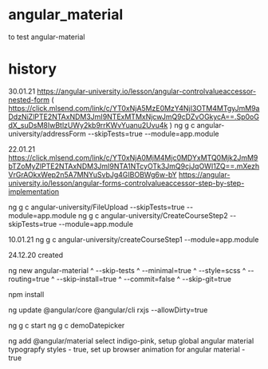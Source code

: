 # angular_material

to test angular-material

# history
30.01.21
https://angular-university.io/lesson/angular-controlvalueaccessor-nested-form ( https://click.mlsend.com/link/c/YT0xNjA5MzE0MzY4NjI3OTM4MTgyJmM9aDdzNiZlPTE2NTAxNDM3JmI9NTExMTMxNjcwJmQ9cDZvOGkycA==.Sp0oGdX_suDsM8IwBtlzUWy2kb9rrKWvYuanu2Uvu4k )
ng g c angular-university/addressForm --skipTests=true --module=app.module

22.01.21
https://click.mlsend.com/link/c/YT0xNjA0MjM4Mjc0MDYxMTQ0Mjk2JmM9bTZoMyZlPTE2NTAxNDM3JmI9NTA1NTcyOTk3JmQ9cjJqOWI1ZQ==.mXezhVrGrAOkxWep2n5A7MNYuSvbJg4GIBOBWg6w-bY
https://angular-university.io/lesson/angular-forms-controlvalueaccessor-step-by-step-implementation

ng g c angular-university/FileUpload --skipTests=true --module=app.module
ng g c angular-university/CreateCourseStep2 --skipTests=true --module=app.module


10.01.21
ng g c angular-university/createCourseStep1 --module=app.module

24.12.20 created

ng new angular-material ^
--skip-tests ^
--minimal=true ^
--style=scss ^
--routing=true ^
--skip-install=true ^
--commit=false ^
--skip-git=true

npm install

ng update @angular/core @angular/cli rxjs --allowDirty=true

ng g c start
ng g c demoDatepicker

ng add @angular/material      select indigo-pink, setup global angular material typograpfy styles - true, set up browser animation for angular material - true

